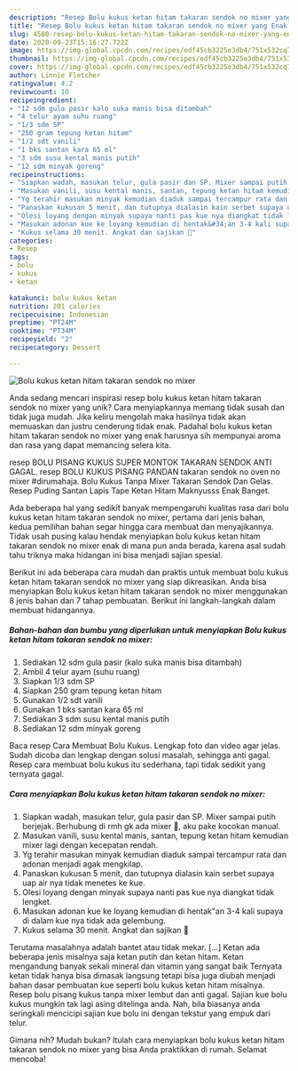 ```yaml
---
description: "Resep Bolu kukus ketan hitam takaran sendok no mixer yang Enak Banget"
title: "Resep Bolu kukus ketan hitam takaran sendok no mixer yang Enak Banget"
slug: 4580-resep-bolu-kukus-ketan-hitam-takaran-sendok-no-mixer-yang-enak-banget
date: 2020-09-23T15:16:27.722Z
image: https://img-global.cpcdn.com/recipes/edf45cb3225e3db4/751x532cq70/bolu-kukus-ketan-hitam-takaran-sendok-no-mixer-foto-resep-utama.jpg
thumbnail: https://img-global.cpcdn.com/recipes/edf45cb3225e3db4/751x532cq70/bolu-kukus-ketan-hitam-takaran-sendok-no-mixer-foto-resep-utama.jpg
cover: https://img-global.cpcdn.com/recipes/edf45cb3225e3db4/751x532cq70/bolu-kukus-ketan-hitam-takaran-sendok-no-mixer-foto-resep-utama.jpg
author: Linnie Fletcher
ratingvalue: 4.2
reviewcount: 10
recipeingredient:
- "12 sdm gula pasir kalo suka manis bisa ditambah"
- "4 telur ayam suhu ruang"
- "1/3 sdm SP"
- "250 gram tepung ketan hitam"
- "1/2 sdt vanili"
- "1 bks santan kara 65 ml"
- "3 sdm susu kental manis putih"
- "12 sdm minyak goreng"
recipeinstructions:
- "Siapkan wadah, masukan telur, gula pasir dan SP. Mixer sampai putih berjejak. Berhubung di rmh gk ada mixer 🤭, aku pake kocokan manual."
- "Masukan vanili, susu kental manis, santan, tepung ketan hitam kemudian mixer lagi dengan kecepatan rendah."
- "Yg terahir masukan minyak kemudian diaduk sampai tercampur rata dan adonan menjadi agak mengkilap."
- "Panaskan kukusan 5 menit, dan tutupnya dialasin kain serbet supaya uap air nya tidak menetes ke kue."
- "Olesi loyang dengan minyak supaya nanti pas kue nya diangkat tidak lengket."
- "Masukan adonan kue ke loyang kemudian di hentak&#34;an 3-4 kali supaya di dalam kue nya tidak ada gelembung."
- "Kukus selama 30 menit. Angkat dan sajikan 🤗"
categories:
- Resep
tags:
- bolu
- kukus
- ketan

katakunci: bolu kukus ketan 
nutrition: 201 calories
recipecuisine: Indonesian
preptime: "PT24M"
cooktime: "PT34M"
recipeyield: "2"
recipecategory: Dessert

---
```



![Bolu kukus ketan hitam takaran sendok no mixer](https://img-global.cpcdn.com/recipes/edf45cb3225e3db4/751x532cq70/bolu-kukus-ketan-hitam-takaran-sendok-no-mixer-foto-resep-utama.jpg)

Anda sedang mencari inspirasi resep bolu kukus ketan hitam takaran sendok no mixer yang unik? Cara menyiapkannya memang tidak susah dan tidak juga mudah. Jika keliru mengolah maka hasilnya tidak akan memuaskan dan justru cenderung tidak enak. Padahal bolu kukus ketan hitam takaran sendok no mixer yang enak harusnya sih mempunyai aroma dan rasa yang dapat memancing selera kita.

resep BOLU PISANG KUKUS SUPER MONTOK TAKARAN SENDOK ANTI GAGAL. resep BOLU KUKUS PISANG PANDAN takaran sendok no oven no mixer #dirumahaja. Bolu Kukus Tanpa Mixer Takaran Sendok Dan Gelas. Resep Puding Santan Lapis Tape Ketan Hitam Maknyusss Enak Banget.

Ada beberapa hal yang sedikit banyak mempengaruhi kualitas rasa dari bolu kukus ketan hitam takaran sendok no mixer, pertama dari jenis bahan, kedua pemilihan bahan segar hingga cara membuat dan menyajikannya. Tidak usah pusing kalau hendak menyiapkan bolu kukus ketan hitam takaran sendok no mixer enak di mana pun anda berada, karena asal sudah tahu triknya maka hidangan ini bisa menjadi sajian spesial.


Berikut ini ada beberapa cara mudah dan praktis untuk membuat bolu kukus ketan hitam takaran sendok no mixer yang siap dikreasikan. Anda bisa menyiapkan Bolu kukus ketan hitam takaran sendok no mixer menggunakan 8 jenis bahan dan 7 tahap pembuatan. Berikut ini langkah-langkah dalam membuat hidangannya.

<!--inarticleads1-->

##### Bahan-bahan dan bumbu yang diperlukan untuk menyiapkan Bolu kukus ketan hitam takaran sendok no mixer:

1. Sediakan 12 sdm gula pasir (kalo suka manis bisa ditambah)
1. Ambil 4 telur ayam (suhu ruang)
1. Siapkan 1/3 sdm SP
1. Siapkan 250 gram tepung ketan hitam
1. Gunakan 1/2 sdt vanili
1. Gunakan 1 bks santan kara 65 ml
1. Sediakan 3 sdm susu kental manis putih
1. Sediakan 12 sdm minyak goreng


Baca resep Cara Membuat Bolu Kukus. Lengkap foto dan video agar jelas. Sudah dicoba dan lengkap dengan solusi masalah, sehingga anti gagal. Resep cara membuat bolu kukus itu sederhana, tapi tidak sedikit yang ternyata gagal. 

<!--inarticleads2-->

##### Cara menyiapkan Bolu kukus ketan hitam takaran sendok no mixer:

1. Siapkan wadah, masukan telur, gula pasir dan SP. Mixer sampai putih berjejak. Berhubung di rmh gk ada mixer 🤭, aku pake kocokan manual.
1. Masukan vanili, susu kental manis, santan, tepung ketan hitam kemudian mixer lagi dengan kecepatan rendah.
1. Yg terahir masukan minyak kemudian diaduk sampai tercampur rata dan adonan menjadi agak mengkilap.
1. Panaskan kukusan 5 menit, dan tutupnya dialasin kain serbet supaya uap air nya tidak menetes ke kue.
1. Olesi loyang dengan minyak supaya nanti pas kue nya diangkat tidak lengket.
1. Masukan adonan kue ke loyang kemudian di hentak&#34;an 3-4 kali supaya di dalam kue nya tidak ada gelembung.
1. Kukus selama 30 menit. Angkat dan sajikan 🤗


Terutama masalahnya adalah bantet atau tidak mekar. […] Ketan ada beberapa jenis misalnya saja ketan putih dan ketan hitam. Ketan mengandung banyak sekali mineral dan vitamin yang sangat baik Ternyata ketan tidak hanya bisa dimasak langsung tetapi bisa juga diubah menjadi bahan dasar pembuatan kue seperti bolu kukus ketan hitam misalnya. Resep bolu pisang kukus tanpa mixer lembut dan anti gagal. Sajian kue bolu kukus mungkin tak lagi asing ditelinga anda. Nah, bila biasanya anda seringkali mencicipi sajian kue bolu ini dengan tekstur yang empuk dari telur. 

Gimana nih? Mudah bukan? Itulah cara menyiapkan bolu kukus ketan hitam takaran sendok no mixer yang bisa Anda praktikkan di rumah. Selamat mencoba!
